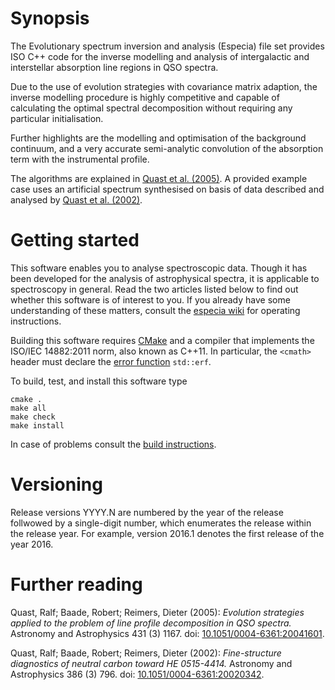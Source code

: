 # Synopsis

The Evolutionary spectrum inversion and analysis (Especia) file set
provides ISO C++ code for the inverse modelling and analysis of intergalactic and
interstellar absorption line regions in QSO spectra.

Due to the use of evolution strategies with covariance matrix adaption, the inverse
modelling procedure is highly competitive and capable of calculating the optimal
spectral decomposition without requiring any particular initialisation.

Further highlights are the modelling and optimisation of the background continuum,
and a very accurate semi-analytic convolution of the absorption term with the
instrumental profile.

The algorithms are explained in
[Quast et al. (2005)](http://dx.doi.org/10.1051/0004-6361:20041601).
A provided example case uses an artificial spectrum synthesised on basis of
data described and analysed by
[Quast et al. (2002)](http://dx.doi.org/10.1051/0004-6361:20020342).


# Getting started

This software enables you to analyse spectroscopic data. Though it has been developed
for the analysis of astrophysical spectra, it is applicable to spectroscopy in general.
Read the two articles listed below to find out whether this software is of interest to
you. If you already have some understanding of these matters, consult the
[especia wiki](https://github.com/octoflar/especia/wiki) for operating instructions.

Building this software requires [CMake](https://cmake.org) and a compiler that implements
the ISO/IEC 14882:2011 norm, also known as C++11. In particular, the `<cmath>` header must
declare the [error function](https://github.com/octoflar/especia/wiki/Troubleshooting#the-error-function-stderf)
`std::erf`.

To build, test, and install this software type

    cmake .
    make all
    make check
    make install

In case of problems consult the [build instructions](https://github.com/octoflar/especia/wiki/Build-instructions).


# Versioning

Release versions YYYY.N are numbered by the year of the release follwowed by a
single-digit number, which enumerates the release within the release year. For
example, version 2016.1 denotes the first release of the year 2016.


# Further reading

Quast, Ralf; Baade, Robert; Reimers, Dieter (2005): *Evolution strategies applied to the problem of line profile decomposition in QSO spectra.*
Astronomy and Astrophysics 431 (3) 1167.
doi: [10.1051/0004-6361:20041601](http://dx.doi.org/10.1051/0004-6361:20041601).

Quast, Ralf; Baade, Robert; Reimers, Dieter (2002): *Fine-structure diagnostics of neutral carbon toward HE 0515-4414.*
Astronomy and Astrophysics 386 (3) 796.
doi: [10.1051/0004-6361:20020342](http://dx.doi.org/10.1051/0004-6361:20020342).
